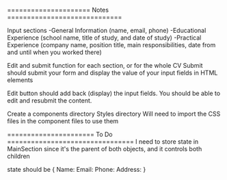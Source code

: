 ===================== Notes =============================

Input sections
-General Information (name, email, phone)
-Educational Experience (school name, title of study, and date of study)
-Practical Experience (company name, position title, main responsibilities, date from and until when you worked there)

Edit and submit function for each section, or for the whole CV
Submit should submit your form and display the value of your input fields in HTML elements

Edit button should add back (display) the input fields.
You should be able to edit and resubmit the content.

Create a components directory
Styles directory
Will need to import the CSS files in the component files to use them




====================== To Do ================================
I need to store state in MainSection since it's the
parent of both objects, and it controls both children

state should be
{
    Name:
    Email:
    Phone:
    Address:
}